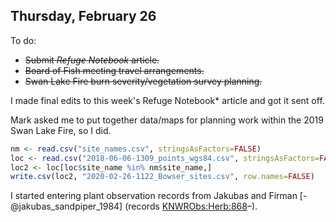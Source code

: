 
## Thursday, February 26

To do:

* ~~Submit *Refuge Notebook* article.~~
* ~~Board of Fish meeting travel arrangements.~~
* ~~Swan Lake Fire burn severity/vegetation survey planning.~~

I made final edits to this week's Refuge Notebook* article and got it sent off.

Mark asked me to put together data/maps for planning work within the 2019 Swan Lake Fire, so I did.

```r
nm <- read.csv("site_names.csv", stringsAsFactors=FALSE)
loc <- read.csv("2018-06-06-1309_points_wgs84.csv", stringsAsFactors=FALSE)
loc2 <- loc[loc$site_name %in% nm$site_name,]
write.csv(loc2, "2020-02-26-1122_Bowser_sites.csv", row.names=FALSE)

```
I started entering plant observation records from Jakubas and Firman [-@jakubas_sandpiper_1984] (records [KNWRObs:Herb:868](http://arctos.database.museum/guid/KNWRObs:Herb:868)–).

